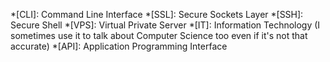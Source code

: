 *[CLI]: Command Line Interface
*[SSL]: Secure Sockets Layer
*[SSH]: Secure Shell
*[VPS]: Virtual Private Server
*[IT]: Information Technology (I sometimes use it to talk about Computer Science too even if it's not that accurate)
*[API]: Application Programming Interface